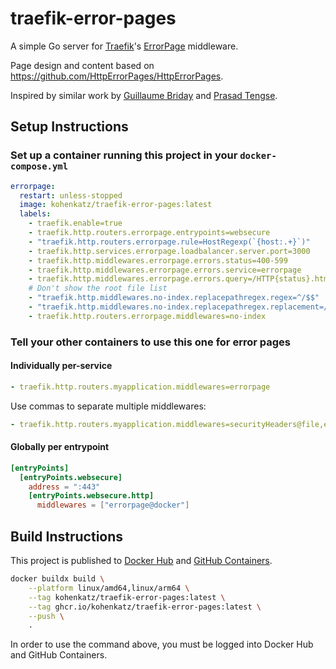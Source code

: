 # traefik-error-pages

A simple Go server for [Traefik](https://doc.traefik.io/traefik/)'s [ErrorPage](https://doc.traefik.io/traefik/middlewares/errorpages/) middleware.

Page design and content based on https://github.com/HttpErrorPages/HttpErrorPages.

Inspired by similar work by [Guillaume Briday](https://github.com/guillaumebriday/traefik-custom-error-pages)
and [Prasad Tengse](https://github.com/tprasadtp/traefik-error-pages).

## Setup Instructions

### Set up a container running this project in your `docker-compose.yml`

```yml
errorpage:
  restart: unless-stopped
  image: kohenkatz/traefik-error-pages:latest
  labels:
    - traefik.enable=true
    - traefik.http.routers.errorpage.entrypoints=websecure
    - "traefik.http.routers.errorpage.rule=HostRegexp(`{host:.+}`)"
    - traefik.http.services.errorpage.loadbalancer.server.port=3000
    - traefik.http.middlewares.errorpage.errors.status=400-599
    - traefik.http.middlewares.errorpage.errors.service=errorpage
    - traefik.http.middlewares.errorpage.errors.query=/HTTP{status}.html
    # Don't show the root file list
    - "traefik.http.middlewares.no-index.replacepathregex.regex=^/$$"
    - "traefik.http.middlewares.no-index.replacepathregex.replacement=/HTTP404.html"
    - traefik.http.routers.errorpage.middlewares=no-index
```

### Tell your other containers to use this one for error pages

#### Individually per-service

```yml
- traefik.http.routers.myapplication.middlewares=errorpage
```

Use commas to separate multiple middlewares:

```yml
- traefik.http.routers.myapplication.middlewares=securityHeaders@file,errorpage
```

#### Globally per entrypoint

```toml
[entryPoints]
  [entryPoints.websecure]
    address = ":443"
    [entryPoints.websecure.http]
      middlewares = ["errorpage@docker"]
```

## Build Instructions

This project is published to [Docker Hub](https://hub.docker.com/r/kohenkatz/traefik-error-pages) and
[GitHub Containers](https://github.com/kohenkatz/traefik-error-pages/pkgs/container/traefik-error-pages).

```sh
docker buildx build \
    --platform linux/amd64,linux/arm64 \
    --tag kohenkatz/traefik-error-pages:latest \
    --tag ghcr.io/kohenkatz/traefik-error-pages:latest \
    --push \
    .
```

In order to use the command above, you must be logged into Docker Hub and GitHub Containers.
